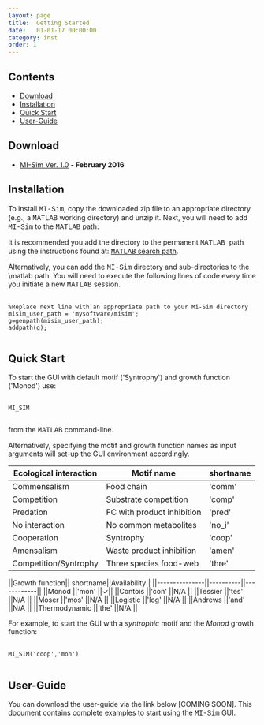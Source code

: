 ```yaml
---
layout: page
title:  Getting Started
date:   01-01-17 00:00:00
category: inst
order: 1
---
```


## Contents

* [Download](#Download)
* [Installation](#Installation)
* [Quick Start](#qs)
* [User-Guide](#usg)

## <a name="Download"></a>Download

* [MI-Sim Ver. 1.0](http://www.mathworks.com/matlabcentral/fileexchange/55492-mi-sim) **- February 2016**
 
## <a name="Installation"></a>Installation

To install <span style="font-family:Courier;">MI-Sim</span>, copy the downloaded zip file to an appropriate directory 
(e.g., a <span style="font-family:Courier;">MATLAB</span> working directory) and unzip it.
Next, you will need to add <span style="font-family:Courier;">MI-Sim</span> to the <span style="font-family:Courier;">MATLAB</span> path:

It is recommended you add the directory to the permanent <span style="font-family:Courier;">MATLAB </span> path using the instructions found at:
[<span style="font-family:Courier;">MATLAB</span> search path](http://uk.mathworks.com/help/matlab/matlab_env/add-remove-or-reorder-folders-on-the-search-path.html).

Alternatively, you can add the <span style="font-family:Courier;">MI-Sim</span> directory and sub-directories to the \matlab path.
You will need to execute the following lines of code every time you initiate a new <span style="font-family:Courier;">MATLAB</span> session.

<pre class="prettyprint lang-matlab">
    <code>
<span class="comment">%Replace next line with an appropriate path to your Mi-Sim directory</span>
misim_user_path = <span class="string">'mysoftware/misim'</span>;
g=genpath(misim_user_path);
addpath(g);
    </code>
</pre>

## <a name="qs"></a>Quick Start

To start the GUI with default motif ('Syntrophy') and growth function ('Monod') use:

<pre class="prettyprint lang-matlab">
    <code>
MI_SIM
    </code>
</pre>

from the <span style="font-family:Courier;">MATLAB</span> command-line.

<p>Alternatively, specifying the motif and growth function names as input arguments will set-up the GUI environment accordingly.</p>
<p></p>

|Ecological interaction |Motif name | shortname |
|-----------------------|--------------------------|-----------|
|Commensalism           |Food chain                |'comm'     |
|Competition            |Substrate competition     |'comp'     |
|Predation              |FC with product inhibition|'pred'     |
|No interaction         |No common metabolites     |'no_i'     |
|Cooperation            |Syntrophy                 |'coop'     |
|Amensalism             |Waste product inhibition  |'amen'     |
|Competition/Syntrophy  |Three species food-web    |'thre'     |

<p></p>
<p></p>

||Growth function|| shortname||Availability||
||---------------||----------||------------||
||Monod          ||'mon'     ||$\checkmark$||
||Contois        ||'con'     ||N/A         ||
||Tessier        ||'tes'     ||N/A         ||
||Moser          ||'mos'     ||N/A         ||
||Logistic       ||'log'     ||N/A         ||
||Andrews        ||'and'     ||N/A         ||
||Thermodynamic  ||'the'     ||N/A         ||

<p></p>
<p></p>

For example, to start the GUI with a *syntrophic* motif and the *Monod* growth function:

<pre class="prettyprint lang-matlab">
    <code>
MI_SIM('coop','mon')
    </code>
</pre>

## <a name="usg"></a>User-Guide

You can download the user-guide via the link below [COMING SOON]. This document contains complete examples to start using the
<span style="font-family:Courier;">MI-Sim</span> GUI.
        


